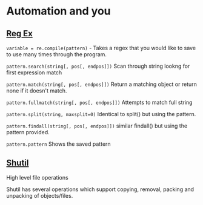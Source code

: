 # Automation and you

## [Reg Ex](https://docs.python.org/3/library/re.html)

`variable = re.compile(pattern)` - Takes a regex that you would like to save to use many times through the program.

`pattern.search(string[, pos[, endpos]])` Scan through string lookng for first expression match

`pattern.match(string[, pos[, endpos]])` Return a matching object or return none if it doesn't match. 

`pattern.fullmatch(string[, pos[, endpos]])` Attempts to match full string

`pattern.split(string, maxsplit=0)` Identical to split() but using the pattern.

`pattern.findall(string[, pos[, endpos]])` similar findall() but using the pattern provided. 

`pattern.pattern`  Shows the saved pattern 

## [Shutil](https://pymotw.com/3/shutil/)

High level file operations

Shutil has several operations which support copying, removal, packing and unpacking of objects/files. 
